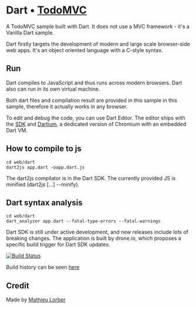 # Dart • [TodoMVC](http://todomvc.com)

A TodoMVC sample built with Dart. It does not use a MVC framework - it's a Vanilla Dart sample.

Dart firstly targets the development of modern and large scale browser-side web apps. It's an object oriented language with a C-style syntax.

## Run

Dart compiles to JavaScript and thus runs across modern browsers. Dart also can run in its own virtual machine.

Both dart files and compilation result are provided in this sample in this sample, therefore it actually works in any browser.

To edit and debug the code, you can use Dart Editor. The editor ships with the [SDK](http://dartlang.org) and [Dartium](http://www.dartlang.org/dartium/), a dedicated version of Chromium with an embedded Dart VM.

## How to compile to js

```
cd web/dart
dart2js app.dart -oapp.dart.js 
```

The dart2js compilator is in the Dart SDK. The currently provided JS is minified (dart2js [...] --minify).

## Dart syntax analysis

```
cd web/dart
dart_analyzer app.dart --fatal-type-errors --fatal-warnings
```

Dart SDK is still under active development, and new releases include lots of breaking changes. The application is built by drone.io, which proposes a specific build trigger for Dart SDK updates.

[![Build Status](https://drone.io/mlorber/todomvc-dart/status.png)](https://drone.io/mlorber/todomvc-dart/latest)

Build history can be seen [here](https://drone.io/mlorber/todomvc-dart)

## Credit

Made by [Mathieu Lorber](http://mlorber.net)
